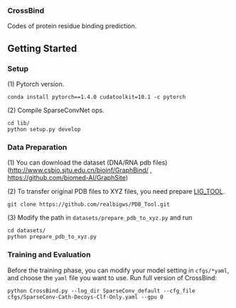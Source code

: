 ### CrossBind
Codes of protein residue binding prediction.
## Getting Started
### Setup
(1) Pytorch version.
```shell
conda install pytorch==1.4.0 cudatoolkit=10.1 -c pytorch
```
(2) Compile SparseConvNet ops.
```shell
cd lib/
python setup.py develop
```

### Data Preparation

(1) You can download the dataset (DNA/RNA pdb files) (http://www.csbio.sjtu.edu.cn/bioinf/GraphBind/ , https://github.com/biomed-AI/GraphSite)

(2) To transfer original PDB files to XYZ files, you need prepare [LIG_TOOL](https://github.com/realbigws/PDB_Tool).
```shell
git clone https://github.com/realbigws/PDB_Tool.git
```
(3) Modify the path in `datasets/prepare_pdb_to_xyz.py` and run
```shell
cd datasets/
python prepare_pdb_to_xyz.py
```

### Training and Evaluation
Before the training phase, you can modify your model setting in `cfgs/*yaml`, and choose the `yaml` file you want to use.
Run full version of CrossBind:
```shell
python CrossBind.py --log_dir SparseConv_default --cfg_file cfgs/SparseConv-Cath-Decoys-Clf-Only.yaml --gpu 0
```

